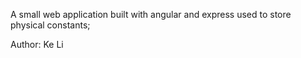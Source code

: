 A small web application built with angular and express used to store physical constants;

Author: Ke Li
